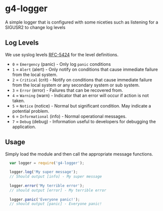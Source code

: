 g4-logger
=========

A simple logger that is configured with some niceties such as listening for a SIGUSR2 to change log levels

Log Levels
----------
We use syslog levels [RFC-5424](http://tools.ietf.org/html/rfc5424) for the level definitions.

* `0` = `Emergency` (panic) - Only log `panic` conditions
* `1` = `Alert` (alert) - Only notify on conditions that cause immediate failure from the local system.
* `2` = `Critical` (crit) - Notify on conditions that cause immediate failure from the local system or
                            any secondary system or sub system.
* `3` = `Error` (error) - Failures that can be recovered from.
* `4` = `Warning` (warn) - Indicator that an error will occur if action is not taken.
* `5` = `Notice` (notice) - Normal but significant condition. May indicate a potential problem.
* `6` = `Informational` (info) - Normal operational messages.
* `7` = `Debug` (debug) - Information useful to developers for debugging the application.

Usage
-----
Simply load the module and then call the appropriate message functions.
```javascript
  var logger = require('g4-logger');
  
  logger.log('My super message');
  // Should output [info] - My super message
   
  logger.error('My terrible error');
  // should output [error] - My terrible error
  
  logger.panic('Everyone panic!');
  // should output [panic] - Everyone panic!
```